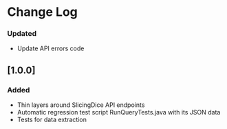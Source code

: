 # Change Log

### Updated
- Update API errors code

## [1.0.0]
### Added
- Thin layers around SlicingDice API endpoints
- Automatic regression test script RunQueryTests.java with its JSON data
- Tests for data extraction
